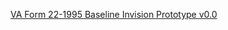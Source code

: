 [VA Form 22-1995 Baseline Invision Prototype v0.0](https://bahdigital.invisionapp.com/share/U2IAA92AJVB)
